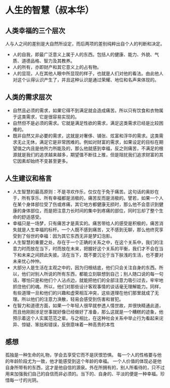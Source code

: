 # 人生的智慧（叔本华）

## 人类幸福的三个层次
人与人之间的差别是大自然所设定，而后两项的差别纯粹出自个人的判断和决定。
- 人的自我，即最广泛意义上属于人的东西。包括人的健康、能力、外貌、气质、道德品格、智力及其教养。
- 人的所有，亦即财产和其它意义上的占有物。
- 人的显现，人在其他人眼中所显现的样子，也就是人们对他的看法。由此他人对这个认得认识产生了，并且这种认识是通过荣耀、地位和名声来体现的。

## 人类的需求层次
- 自然且必须的需求，如果它得不到满足就会造成痛苦。所以只有饮食和衣物属于这类需求，它是很容易实现的。
- 自然但不是必须的需求。它就是满足性欲的需求，满足这类需求已经是比较困难的。
- 既非自然又非必要的需求，这就是对奢侈、铺张、炫富和浮华的需求。这类需求无止无休，满足它是非常困难的。例如对财富的需求，如果设定的目标在期望值之内且是他所力所能及的，那么他就感到幸福，反之则痛苦，不满足的根源就是我们的追求越来越多，期望值不断往上推，但是阻扰我们追求财富的其它因素却始终不变甚至更多。

## 人生建议和格言
- 人生智慧的最高原则：不是寻欢作乐，仅仅在于免于痛苦。这句话的奥妙在于，所有享乐、所有幸福都是消极的，痛苦反而是消极的。譬若，如果一个人在某个身体部位受了伤或疼痛，其它地方都健康无损时，那么他不会意识到健康的身体部位，而是把注意力长时间的集中到疼痛的部位，同时忘却了整个生命的舒适感受。
- 幸福只是一场梦，只有痛苦才是真实的。痛苦带给人的感受是积极的，痛苦消失就是人生幸福的标杆。一个人既不感到痛苦，又不感到无聊，那么他终究享受到了俗世的幸福：因为其它东西无非是梦幻泡影。
- 人生智慧的重要之处，存在于一个正确的关系之中，在这个关系中，我们的注意力时而放在当下，时而放在未来，把握好这个关系的平衡，我们才不会在当下和未来之间顾此失彼。活在当下，既不要沉沦于当下肤浅的生活，也不要对未来忧心忡忡。
- 大部分人是生活在主观之中的，因为归根结底，他们只会关注自身的东西。所以，他们对别人所说的所有东西，都能立刻联想到自己；别人随口说的每一句话，哪怕只是和他们个人沾点边，就能把他们的全部注意力吸引过去，牢牢地抓住他们的魂。所以，他们对那些设计客观事情的谈话毫无理解能力。同样，有些道理一旦和他们的兴趣和虚荣相互冲突，这些道理在他们那里就成了无理。所以他们的注意力涣散，轻易会感受到伤害和冒犯。
- 在智力和道德方面，如果一个年轻人很早就参透人情世故，并很快精通此道，而且他刚刚涉足世事就好像已经做好了准备，那么这就是一个糟糕的迹象，他预示着这个人实属范范之辈。与之相比，在这种社会关系中举止行为看起来诧异、惊疑、笨拙和错误，反倒意味着一种高贵的本性

## 感想
孤独是一种生命的礼物，学会去享受它而不是厌恨恐惧。
每一个人的性格要与他的年龄阶段尤为一致，他才能感受到这个年龄的幸福。
一个人价值的体现必是他自身所带有的东西，这才是他自信的源泉。外在所拥有的，别人所看待的，只不过用来加强我们自己的自信而非必须的。当下的、自身的、平淡的便是一种幸福。珍惜每一寸的光阴。